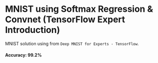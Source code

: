 # MNIST using Softmax Regression & Convnet (TensorFlow Expert Introduction)

MNIST solution using from `Deep MNIST for Experts - TensorFlow`.

#### Accuracy: 99.2%
